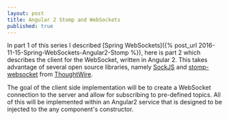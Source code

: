 ```yaml
---
layout: post
title: Angular 2 Stomp and WebSockets
published: true
---
```


In part 1 of this series I described [Spring WebSockets]({% post_url 2016-11-15-Spring-WebSockets-Angular2-Stomp %}),
here is part 2 which describes the client for the WebSocket, written in Angular 2.
This takes advantage of several open source libraries, namely [SockJS](https://github.com/sockjs/sockjs-client)
and [stomp-websocket](https://github.com/ThoughtWire/stomp-websocket)
from [ThoughtWire](https://www.thoughtwire.com/).

The goal of the client side implementation will be to create a WebSocket
connection to the server and allow for subscribing to pre-defined topics.
All of this will be implemented within an Angular2 service that is designed
to be injected to the any component's constructor.  
